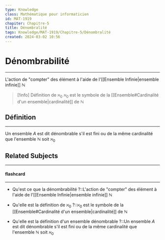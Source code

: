 ```yaml
---
type: Knowledge
class: Mathématique pour informaticien
id: MAT-1919
chapiter: Chapitre-5
title: Dénombralité 
tags: Knowledge/MAT-1919/Chapitre-5/Dénombralité 
created: 2024-03-02 10:56
---
```

# Dénombrabilité 
----
L'action de "compter" des élément à l'aide de l'[[Ensemble Infinie|ensemble infinie]] $\mathbb{N}$

>[!info] Définition de $\aleph_0$
> $\aleph_0$ est le symbole de la [[Ensemble#Cardinalité d'un ensemble|cardinalité]] de $\mathbb{N}$

## Définition
----
Un ensemble $A$ est dit dénombrable s'il est fini ou de la même cardinalité que l'ensemble $\mathbb{N}$ soit $\aleph_0$

## Related Subjects
----
#### flashcard 
----
- Qu'est ce que la dénombrabilité ?::L'action de "compter" des élément à l'aide de l'[[Ensemble Infinie|ensemble infinie]] $\mathbb{N}$
<!--SR:!2024-03-03,1,230-->
- Qu'elle est la définition de $\aleph_0$ ?::$\aleph_0$ est le symbole de la [[Ensemble#Cardinalité d'un ensemble|cardinalité]] de $\mathbb{N}$
<!--SR:!2024-03-03,1,230-->
- Qu'elle est la définition d'un ensemble dénombrable ?::Un ensemble $A$ est dit dénombrable s'il est fini ou de la même cardinalité que l'ensemble $\mathbb{N}$ soit $\aleph_0$
<!--SR:!2024-03-03,1,230-->